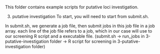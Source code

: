 This folder contains example scripts for putative loci investigation.

3. putative investigation
To start, you will need to start from submit.sh.

In submit.sh, we generate a job file, then submit jobs in this job file in a job array. 
each line of the job file refers to a job, which in our case will use to our screening R script and a executable file.
(submit.sh -> run_jobs in 3-putative-investigation folder -> R script for screening in 3-putative-investigation folder)
